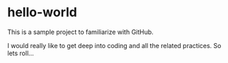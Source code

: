 # hello-world
This is a sample project to familiarize with GitHub.


I would really like to get deep into coding and all the related practices. 
So lets roll...
